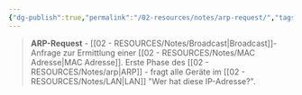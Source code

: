 ```yaml
---
{"dg-publish":true,"permalink":"/02-resources/notes/arp-request/","tags":["informatik/netzwerk/arp/anfrage","broadcast/suche","informatik/netzwerk/protokoll"],"noteIcon":"","updated":"2025-09-10T16:35:07.000+02:00"}
---
```


>**ARP-Request** - [[02 - RESOURCES/Notes/Broadcast\|Broadcast]]-Anfrage zur Ermittlung einer [[02 - RESOURCES/Notes/MAC Adresse\|MAC Adresse]].
Erste Phase des [[02 - RESOURCES/Notes/arp\|ARP]] - fragt alle Geräte im [[02 - RESOURCES/Notes/LAN\|LAN]] "Wer hat diese IP-Adresse?".